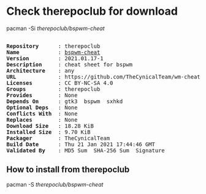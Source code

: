 # Check therepoclub for download

        
pacman -Si *therepoclub/bspwm-cheat*

<div class="highlight"><pre class="highlight"><text>
<b>Repository</b>      : therepoclub
<b>Name</b>            : <a href='../../x86_64/bspwm-cheat-2021.01.17-1-any.pkg.tar.zst'>bspwm-cheat</a>
<b>Version</b>         : 2021.01.17-1
<b>Description</b>     : cheat sheet for bspwm
<b>Architecture</b>    : any
<b>URL</b>             : https://github.com/TheCynicalTeam/wm-cheat
<b>Licenses</b>        : CC BY-NC-SA 4.0
<b>Groups</b>          : therepoclub
<b>Provides</b>        : None
<b>Depends On</b>      : gtk3  bspwm  sxhkd
<b>Optional Deps</b>   : None
<b>Conflicts With</b>  : None
<b>Replaces</b>        : None
<b>Download Size</b>   : 18.28 KiB
<b>Installed Size</b>  : 9.70 KiB
<b>Packager</b>        : TheCynicalTeam <wayne6324@gmail.com>
<b>Build Date</b>      : Thu 21 Jan 2021 17:44:46 GMT
<b>Validated By</b>    : MD5 Sum  SHA-256 Sum  Signature
</text></pre></div>

## How to install from therepoclub

        
pacman -S *therepoclub/bspwm-cheat*
